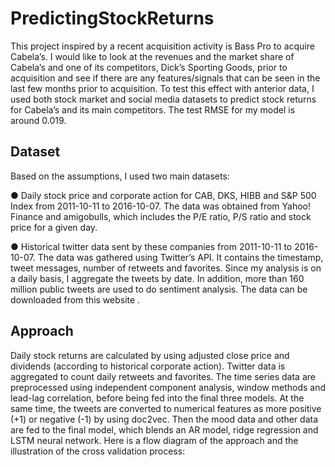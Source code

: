 # PredictingStockReturns
This project inspired by a recent acquisition activity is Bass Pro to acquire Cabela’s. I would like to look at the revenues and the market share of Cabela’s and one of its competitors, Dick’s Sporting Goods, prior to acquisition and see if there are any features/signals that can be seen in the last few months prior to acquisition. To test this effect with anterior data,  I used both stock market and social media datasets to predict stock returns for Cabela’s and its main competitors. The test RMSE for my model is around 0.019.

## Dataset

Based on the assumptions, I used two main datasets:

● Daily stock price and corporate action for CAB, DKS, HIBB and S&P 500 Index from 2011-10-11 to 2016-10-07. The data was obtained from Yahoo! Finance and amigobulls, which includes the P/E ratio, P/S ratio and stock price for a given day.

● Historical twitter data sent by these companies from 2011-10-11 to 2016-10-07. The data was gathered using Twitter’s API. It contains the timestamp, tweet messages, number of retweets and favorites. Since my analysis is on a daily basis, I aggregate the tweets by date. In addition, more than 160 million public tweets are used to do sentiment analysis. The data can be downloaded from  this website .


## Approach

Daily stock returns are calculated by using adjusted close price and dividends (according to historical corporate action). Twitter data is aggregated to count daily retweets and favorites. The time series data are preprocessed using independent component analysis, window methods and lead-lag correlation, before being fed into the final three models. At the same time, the tweets are converted to numerical features as more positive (+1) or negative (-1) by using doc2vec. Then the mood data and other data are fed to the final model, which blends an AR model, ridge regression and LSTM neural network. Here is a flow diagram of the approach and the illustration of the cross validation process:
